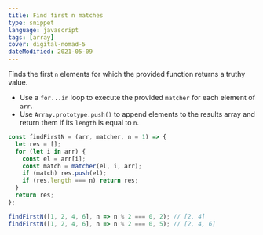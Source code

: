 ```yaml
---
title: Find first n matches
type: snippet
language: javascript
tags: [array]
cover: digital-nomad-5
dateModified: 2021-05-09
---
```


Finds the first `n` elements for which the provided function returns a truthy value.

- Use a `for...in` loop to execute the provided `matcher` for each element of `arr`.
- Use `Array.prototype.push()` to append elements to the results array and return them if its `length` is equal to `n`.

```js
const findFirstN = (arr, matcher, n = 1) => {
  let res = [];
  for (let i in arr) {
    const el = arr[i];
    const match = matcher(el, i, arr);
    if (match) res.push(el);
    if (res.length === n) return res;
  }
  return res;
};
```

```js
findFirstN([1, 2, 4, 6], n => n % 2 === 0, 2); // [2, 4]
findFirstN([1, 2, 4, 6], n => n % 2 === 0, 5); // [2, 4, 6]
```

